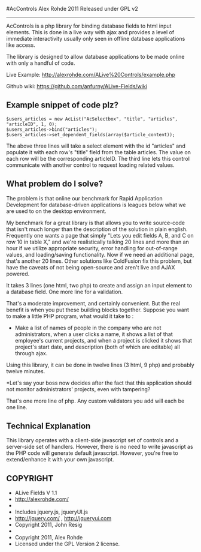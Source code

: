 #AcControls
Alex Rohde 2011
Released under GPL v2
* * *
AcControls is a php library for binding database fields to html input elements. This is done in a live way with ajax and provides a level of immediate interactivity usually only seen in offline database applications like access.

The library is designed to allow database applications to be made online with only a handful of code.

Live Example:
http://alexrohde.com/ALive%20Controls/example.php

Github wiki:
https://github.com/anfurny/ALive-Fields/wiki

Example snippet of code plz?
----------------------------------------------------------------
	$users_articles = new AcList("AcSelectbox", "title", "articles", "articleID", 1, 0);
	$users_articles->bind("articles");
	$users_articles->set_dependent_fields(array($article_content));

The above three lines will take a select element with the id "articles" and populate it with each row's "title" field from the table articles. The value on each row will be the corresponding articleID. The third line lets this control communicate with another control to request loading related values.

What problem do I solve?
----------------------------------------------------------------
The problem is that online our benchmark for Rapid Application Development for database-driven applications is leagues below what we are used to on the desktop environment. 

My benchmark for a great library is that allows you to write source-code that isn't much longer than the description of the solution in plain english. Frequently one wants a page that simply "Lets you edit fields A, B, and C on row 10 in table X," and we're realistically talking 20 lines and more than an hour if we utilize appropriate security, error handling for out-of-range values, and loading/saving functionality. Now if we need an additional page, that's another 20 lines. Other solutions like ColdFusion fix this problem, but have the caveats of not being open-source and aren't live and AJAX powered.

It takes 3 lines (one html, two php) to create and assign an input element to a database field. One more line for a validation. 

That's a moderate improvement, and certainly convenient. But the real benefit is when you put these building blocks together. Suppose you want to make a little PHP program, what would it take to :

* Make a list of names of people in the company who are not administrators, when a user clicks a name, it shows a list of that employee's current projects, and when a project is clicked it shows that project's start date, and description (both of which are editable) all through ajax. 

Using this library, it can be done in twelve lines (3 html, 9 php) and probably twelve minutes. 

*Let's say your boss now decides after the fact that this application should not monitor administrators' projects, even with tampering?

That's one more line of php. Any custom validators you add will each be one line.



Technical Explanation
----------------------------------------------------------------
This library operates with a client-side javascript set of controls and a server-side set of handlers. However, there is no need to write javascript as the PHP code will generate default javascript. However, you're free to extend/enhance it with your own javascript.



COPYRIGHT
----------------------------------------------------------------
 * ALive Fields V 1.1
 * http://alexrohde.com/
 *
 * Includes jquery.js, jqueryUI.js
 * http://jquery.com/ , http://jqueryui.com
 * Copyright 2011, John Resig
 *
 * Copyright 2011, Alex Rohde
 * Licensed under the GPL Version 2 license.
 

